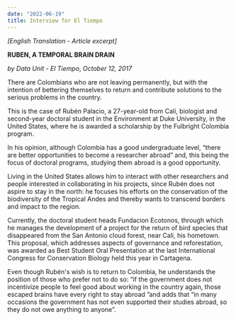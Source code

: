 ```yaml
---
date: "2022-06-19"
title: Interview for El Tiempo
---
```


*[English Translation - Article excerpt]*

**RUBEN, A TEMPORAL BRAIN DRAIN**

*by Data Unit - El Tiempo*, *October 12, 2017*

There are Colombians who are not leaving permanently, but with the intention of bettering themselves to return and contribute solutions to the serious problems in the country.

This is the case of Rubén Palacio, a 27-year-old from Cali, biologist and second-year doctoral student in the Environment at Duke University, in the United States, where he is awarded a scholarship by the Fulbright Colombia program.

In his opinion, although Colombia has a good undergraduate level, “there are better opportunities to become a researcher abroad” and, this being the focus of doctoral programs, studying them abroad is a good opportunity.

Living in the United States allows him to interact with other researchers and people interested in collaborating in his projects, since Rubén does not aspire to stay in the north: he focuses his efforts on the conservation of the biodiversity of the Tropical Andes and thereby wants to transcend borders and impact to the region.

Currently, the doctoral student heads Fundacion Ecotonos, through which he manages the development of a project for the return of bird species that disappeared from the San Antonio cloud forest, near Cali, his hometown. This proposal, which addresses aspects of governance and reforestation, was awarded as Best Student Oral Presentation at the last International Congress for Conservation Biology held this year in Cartagena.

Even though Rubén's wish is to return to Colombia, he understands the position of those who prefer not to do so: “if the government does not incentivize people to feel good about working in the country again, those escaped brains have every right to stay abroad ”and adds that “in many occasions the government has not even supported their studies abroad, so they do not owe anything to anyone”.

